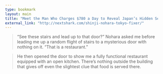 ```yaml
---
type: bookmark
layout: main
title: "Meet the Man Who Charges $780 a Day to Reveal Japan’s Hidden Secrets"
external_link: "http://nextshark.com/shinji-nohara-tokyo-fixer/"
---
```

> “See these stairs and lead up to that door?” Nohara asked me before leading me up a random flight of stairs to a mysterious door with nothing on it. “That is a restaurant.”

> He then opened the door to show me a fully functional restaurant equipped with an open kitchen. There’s nothing outside the building that gives off even the slightest clue that food is served there.
